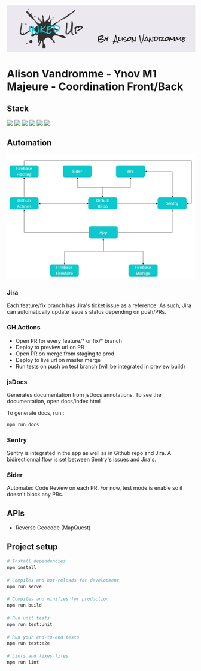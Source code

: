 <img src="./public/img/lkd-banner.png" />

# Alison Vandromme - Ynov M1 Majeure - Coordination Front/Back

## Stack

<img src="https://img.shields.io/badge/Vue.js-35495E?style=for-the-badge&logo=vuedotjs&logoColor=4FC08D"/> <img src="https://img.shields.io/badge/firebase-ffca28?style=for-the-badge&logo=firebase&logoColor=black"/> <img src="https://img.shields.io/badge/Jest-C21325?style=for-the-badge&logo=jest&logoColor=white" /> <img src="https://img.shields.io/badge/Cypress-17202C?style=for-the-badge&logo=cypress&logoColor=white" /> <img src="https://img.shields.io/badge/Sass-CC6699?style=for-the-badge&logo=sass&logoColor=white"/> <img src="https://img.shields.io/badge/Bootstrap-563D7C?style=for-the-badge&logo=bootstrap&logoColor=white"/>

## Automation

<img src="./public/img/app-schema.jpg">

### Jira

Each feature/fix branch has Jira's ticket issue as a reference. 
As such, Jira can automatically update issue's status depending on push/PRs.

### GH Actions

- Open PR for every feature/* or fix/* branch
- Deploy to preview url on PR
- Open PR on merge from staging to prod
- Deploy to live url on master merge
- Run tests on push on test branch (will be integrated in preview build)

### jsDocs

Generates documentation from jsDocs annotations.
To see the documentation, open docs/index.html

To generate docs, run : 

```sh 
npm run docs 
```

### Sentry

Sentry is integrated in the app as well as in Github repo and Jira.
A bidirectionnal flow is set between Sentry's issues and Jira's. 

### Sider

Automated Code Review on each PR.
For now, test mode is enable so it doesn't block any PRs. 

## APIs

- Reverse Geocode (MapQuest)

## Project setup

```sh
# Install dependencies
npm install

# Compiles and hot-reloads for development
npm run serve

# Compiles and minifies for production
npm run build

# Run unit tests
npm run test:unit

# Run your end-to-end tests
npm run test:e2e

# Lints and fixes files
npm run lint
```
